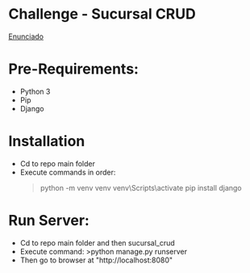 # Challenge - Sucursal CRUD

[Enunciado](https://github.com/cassa10/challenge-api/blob/main/doc/software-engineer_challenge-1.pdf)

# Pre-Requirements:

- Python 3 
- Pip
- Django


# Installation

- Cd to repo main folder 
- Execute commands in order: 
    >python -m venv venv
    >venv\Scripts\activate
    >pip install django

# Run Server:

- Cd to repo main folder and then sucursal_crud
- Execute command: >python manage.py runserver
- Then go to browser at "http://localhost:8080"